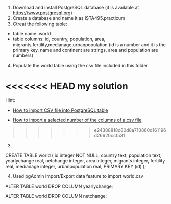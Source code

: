 1. Download and install PostgreSQL database (it is available at https://www.postgresql.org)
2. Create a database and name it as ISTA495.practicum
3. Ctreat the following table:
  - table name: world
  - table columns: id, country, population, area, migrants,fertility,medianage,urbanpopulation (id is a number and it is the primary key, name and continent are strings, area and population are numbers)
4. Populate the world table using the csv file included in this folder

<<<<<<< HEAD
my solution
=======
Hint:

* [How to import CSV file into PostgreSQL table](https://www.postgresqltutorial.com/import-csv-file-into-posgresql-table/)

* [How to import a selected number of the columns of a csv file](https://stackoverflow.com/questions/12618232/copy-a-few-of-the-columns-of-a-csv-file-into-a-table/49906327)
>>>>>>> e24388818c80d8a710860d161196d26620ccf531

3.

CREATE TABLE world (
    id integer NOT NULL,
	country text,
	population text,
	yearlychange real,
	netchange integer,
	area integer,
    migrants integer,
    fertility real,
    medianage integer,
    urbanpopulation real,
    PRIMARY KEY (id)
);

4. Used pgAdmin Import/Export data feature to import world.csv

ALTER TABLE world
DROP COLUMN yearlychange;

ALTER TABLE world
DROP COLUMN netchange;